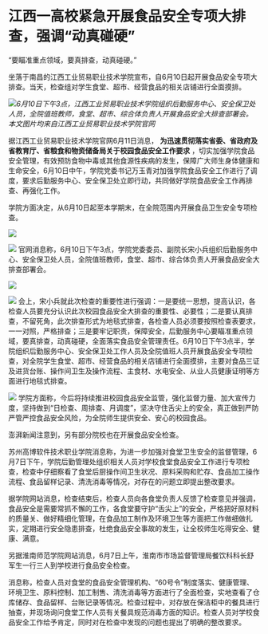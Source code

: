 

# 江西一高校紧急开展食品安全专项大排查，强调“动真碰硬”

“要瞄准重点领域，要真排查，动真碰硬。”

坐落于南昌的江西工业贸易职业技术学院宣布，自6月10日起开展食品安全专项大排查。当天，检查组对学生食堂、超市、经营食品的相关店铺进行全面摸排。

![](https://inews.gtimg.com/om_bt/OWEu7RdA2_oKJUQ5b2YToGA7doGSmDbCl1F8cAfmMCF2oAA/1000)_6月10日下午3点，江西工业贸易职业技术学院组织后勤服务中心、安全保卫处人员，全院值班教师，食堂、超市、综合体负责人开展食品安全大排查部署会。
本文图片均来自江西工业贸易职业技术学院官网_

据江西工业贸易职业技术学院官网6月11日消息， **为迅速贯彻落实省委、省政府及省教育厅、省粮食和物资储备局关于校园食品安全工作要求**
，切实加强学院食品安全管理，有效预防食物中毒或其他食源性疾病的发生，保障广大师生身体健康和生命安全，6月10日中午，学院党委书记万玉青对加强学院食品安全工作进行了调度，要求后勤服务中心、安全保卫处立即行动，共同做好学院食品安全工作再排查、再强化工作。

学院方面决定，从6月10日起至本学期末，在全院范围内开展食品卫生安全专项检查。

![](https://inews.gtimg.com/om_bt/OoLho1sIKQTNAlCsaIZuk1-O1Q-weITBbkqrOt2Bqc5cEAA/1000)

![](https://inews.gtimg.com/om_bt/On-DkT2HhTcJsTKziw32kbEfNJN3MzZW0lYaSLeXoGWhYAA/1000)
官网消息称，6月10日下午3点，学院党委委员、副院长宋小兵组织后勤服务中心、安全保卫处人员，全院值班教师，食堂、超市、综合体负责人开展食品安全大排查部署会。

![](https://inews.gtimg.com/om_bt/OWeOnxfr41TNybA9WHJHF4tQP4yyI4LQmBcrNsvaYOJ9EAA/1000)

![](https://inews.gtimg.com/om_bt/O7q3A9YaAeXqNoMzt30r0CaRn5XL2f1Z9qwXFnSwoUMsIAA/1000)
会上，宋小兵就此次检查的重要性进行强调：一是要统一思想，提高认识，各检查人员要充分认识此次校园食品安全大排查的重要性、必要性；二是要认真排查，不留死角，此次排查形式为地毯式排查，各检查人员必须要按照检查表要求，一一对照，严格排查；三是要牢记职责，保障安全，后勤服务中心要瞄准重点领域，要真排查，动真碰硬，全面落实食品安全管理责任。6月10日下午3点半，学院组织后勤服务中心、安全保卫处工作人员及全院值班人员开展食品安全专项检查，对全院学生食堂、超市、经营食品的相关店铺进行全面摸排，主要对食品三证及进货台账、操作间卫生及操作流程、主食材、水电安全、从业人员健康证明等方面进行地毯式排查。

![](https://inews.gtimg.com/om_bt/OwF-JtKh2kBcbdSf7OQDJ7JFvaeoa5BN0MLTzHZkVubqMAA/1000)
学院方面称，今后将持续推进校园食品安全监管，强化监督力量、加大宣传力度，坚持做到“日检查、周排查、月调度”，坚决守住舌尖上的安全，真正做到严防严管严控食品安全风险，为全院师生提供安全、安心的校园食品。

澎湃新闻注意到，另有部分院校也在开展食品安全检查。

苏州高博软件技术职业学院消息称，为进一步加强对食堂卫生安全的监督管理，6月7日下午，学院后勤管理处组织相关人员对学校食堂食品安全工作进行专项检查，检查中仔细察看了食堂后厨操作间卫生状况、原料采购和贮存、食品加工操作流程、食品留样记录、清洗消毒等情况，对存在的问题立即提出整改要求。

据学院网站消息，检查结束后，检查人员向各食堂负责人反馈了检查意见并强调，食品安全是需要常抓不懈的工作，各食堂要守护“舌尖上”的安全，严格把好原材料的质量关、做好精细化管理，在食品加工制作及环境卫生等方面把工作做细做扎实，定期进行安全隐患排查，杜绝食品安全事故的发生，让全校师生吃得安全、健康、满意。

另据淮南师范学院网站消息，6月7日上午，淮南市市场监督管理局餐饮科科长舒军生一行三人到学校进行食品安全检查。

消息称，检查人员对食堂的食品安全管理机构、“60号令”制度落实、健康管理、环境卫生、原料控制、加工制售、清洗消毒等方面进行了全面检查，实地查看了仓库储存、食品留样、台账记录等情况。检查过程中，对存放在保洁柜中的餐具进行抽查，并现场询问食堂工作人员有关餐具规范消毒方面的知识。检查人员对学校食品安全工作给予肯定，同时对在检查中发现的问题也提出了明确的整改要求。

